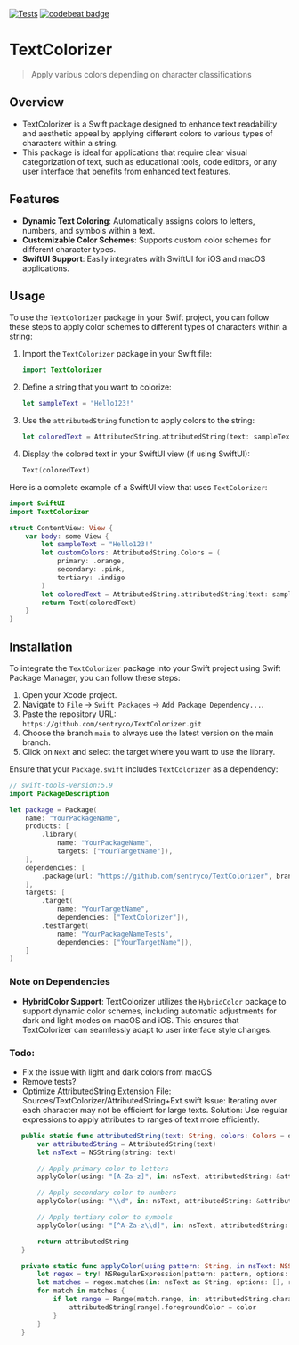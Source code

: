 [![Tests](https://github.com/sentryco/TextColorizer/actions/workflows/Tests.yml/badge.svg)](https://github.com/sentryco/TextColorizer/actions/workflows/Tests.yml)
[![codebeat badge](https://codebeat.co/badges/cd6852ac-d052-4981-ae79-e9c0e2986248)](https://codebeat.co/projects/github-com-sentryco-textcolorizer-main)

# TextColorizer

> Apply various colors depending on character classifications

## Overview
- TextColorizer is a Swift package designed to enhance text readability and aesthetic appeal by applying different colors to various types of characters within a string. 
- This package is ideal for applications that require clear visual categorization of text, such as educational tools, code editors, or any user interface that benefits from enhanced text features.

## Features
- **Dynamic Text Coloring**: Automatically assigns colors to letters, numbers, and symbols within a text.
- **Customizable Color Schemes**: Supports custom color schemes for different character types.
- **SwiftUI Support**: Easily integrates with SwiftUI for iOS and macOS applications.

## Usage

To use the `TextColorizer` package in your Swift project, you can follow these steps to apply color schemes to different types of characters within a string:

1. Import the `TextColorizer` package in your Swift file:
   ```swift
   import TextColorizer
   ```

2. Define a string that you want to colorize:
   ```swift
   let sampleText = "Hello123!"
   ```

3. Use the `attributedString` function to apply colors to the string:
   ```swift
   let coloredText = AttributedString.attributedString(text: sampleText)
   ```

4. Display the colored text in your SwiftUI view (if using SwiftUI):
   ```swift
   Text(coloredText)
   ```

Here is a complete example of a SwiftUI view that uses `TextColorizer`:

```swift
import SwiftUI
import TextColorizer

struct ContentView: View {
    var body: some View {
        let sampleText = "Hello123!"
        let customColors: AttributedString.Colors = (
            primary: .orange,
            secondary: .pink,
            tertiary: .indigo
        )
        let coloredText = AttributedString.attributedString(text: sampleText, colors: customColors)
        return Text(coloredText)
    }
}
```

## Installation

To integrate the `TextColorizer` package into your Swift project using Swift Package Manager, you can follow these steps:

1. Open your Xcode project.
2. Navigate to `File` -> `Swift Packages` -> `Add Package Dependency...`.
3. Paste the repository URL: `https://github.com/sentryco/TextColorizer.git`
4. Choose the branch `main` to always use the latest version on the main branch.
5. Click on `Next` and select the target where you want to use the library.

Ensure that your `Package.swift` includes `TextColorizer` as a dependency:

```swift
// swift-tools-version:5.9
import PackageDescription

let package = Package(
    name: "YourPackageName",
    products: [
        .library(
            name: "YourPackageName",
            targets: ["YourTargetName"]),
    ],
    dependencies: [
        .package(url: "https://github.com/sentryco/TextColorizer", branch: "main")
    ],
    targets: [
        .target(
            name: "YourTargetName",
            dependencies: ["TextColorizer"]),
        .testTarget(
            name: "YourPackageNameTests",
            dependencies: ["YourTargetName"]),
    ]
)
```

### Note on Dependencies
- **HybridColor Support**: TextColorizer utilizes the `HybridColor` package to support dynamic color schemes, including automatic adjustments for dark and light modes on macOS and iOS. This ensures that TextColorizer can seamlessly adapt to user interface style changes.

### Todo: 
- Fix the issue with light and dark colors from macOS
- Remove tests?
- Optimize AttributedString Extension
File: Sources/TextColorizer/AttributedString+Ext.swift
Issue: Iterating over each character may not be efficient for large texts.
Solution: Use regular expressions to apply attributes to ranges of text more efficiently.

```swift
   public static func attributedString(text: String, colors: Colors = defaultColors) -> AttributedString {
       var attributedString = AttributedString(text)
       let nsText = NSString(string: text)

       // Apply primary color to letters
       applyColor(using: "[A-Za-z]", in: nsText, attributedString: &attributedString, color: colors.primary)

       // Apply secondary color to numbers
       applyColor(using: "\\d", in: nsText, attributedString: &attributedString, color: colors.secondary)

       // Apply tertiary color to symbols
       applyColor(using: "[^A-Za-z\\d]", in: nsText, attributedString: &attributedString, color: colors.tertiary)

       return attributedString
   }

   private static func applyColor(using pattern: String, in nsText: NSString, attributedString: inout AttributedString, color: Color) {
       let regex = try! NSRegularExpression(pattern: pattern, options: [])
       let matches = regex.matches(in: nsText as String, options: [], range: NSRange(location: 0, length: nsText.length))
       for match in matches {
           if let range = Range(match.range, in: attributedString.characters) {
               attributedString[range].foregroundColor = color
           }
       }
   }
```